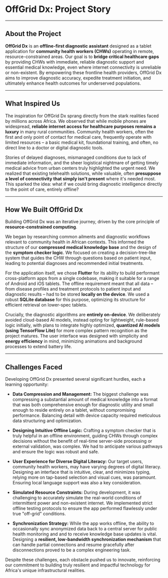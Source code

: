 # OffGrid Dx: Project Story

---

## About the Project

**OffGrid Dx** is an **offline-first diagnostic assistant** designed as a tablet application for **community health workers (CHWs)** operating in remote, resource-constrained areas. Our goal is to **bridge critical healthcare gaps** by providing CHWs with immediate, reliable diagnostic support and essential medical knowledge, even where internet connectivity is unreliable or non-existent. By empowering these frontline health providers, OffGrid Dx aims to improve diagnostic accuracy, expedite treatment initiation, and ultimately enhance health outcomes for underserved populations.

---

## What Inspired Us

The inspiration for OffGrid Dx sprang directly from the stark realities faced by millions across Africa. We observed that while mobile phones are widespread, **reliable internet access for healthcare purposes remains a luxury** in many rural communities. Community health workers, often the first and only point of contact for medical care, frequently operate with limited resources – a basic medical kit, foundational training, and often, no direct line to a doctor or digital diagnostic tools.

Stories of delayed diagnoses, mismanaged conditions due to lack of immediate information, and the sheer logistical nightmare of getting timely medical advice from urban centers truly highlighted the urgent need. We realized that existing telehealth solutions, while valuable, often **presuppose a level of connectivity that simply isn't present** where it's needed most. This sparked the idea: what if we could bring diagnostic intelligence directly to the point of care, entirely offline?

---

## How We Built OffGrid Dx

Building OffGrid Dx was an iterative journey, driven by the core principle of **resource-constrained computing**.

We began by researching common ailments and diagnostic workflows relevant to community health in African contexts. This informed the structure of our **compressed medical knowledge base** and the design of the **symptom checker logic**. We focused on creating a decision-tree-like system that guides the CHW through questions based on patient input, leading to potential diagnoses and recommended initial treatments.

For the application itself, we chose **Flutter** for its ability to build performant cross-platform apps from a single codebase, making it suitable for a range of Android and iOS tablets. The offline requirement meant that all data – from disease profiles and treatment protocols to patient input and diagnostic results – had to be stored **locally on the device**. We used a robust **SQLite database** for this purpose, optimizing its structure for efficient retrieval on lower-spec tablets.

Crucially, the diagnostic algorithms are **entirely on-device**. We deliberately avoided cloud-based AI models, instead opting for lightweight, rule-based logic initially, with plans to integrate highly optimized, **quantized AI models (using TensorFlow Lite)** for more complex pattern recognition as the project matures. The user interface was designed with simplicity and **energy efficiency** in mind, minimizing animations and background processes to extend battery life.

---

## Challenges Faced

Developing OffGrid Dx presented several significant hurdles, each a learning opportunity:

* **Data Compression and Management:** The biggest challenge was compressing a substantial amount of medical knowledge into a format that was both comprehensive enough for diagnostic utility and small enough to reside entirely on a tablet, without compromising performance. Balancing detail with device capacity required meticulous data structuring and optimization.

* **Designing Intuitive Offline Logic:** Crafting a symptom checker that is truly helpful in an offline environment, guiding CHWs through complex decisions without the benefit of real-time server-side processing or external validation, was complex. We had to anticipate various pathways and ensure the logic was robust and safe.

* **User Experience for Diverse Digital Literacy:** Our target users, community health workers, may have varying degrees of digital literacy. Designing an interface that is intuitive, clear, and minimizes typing, relying more on tap-based selection and visual cues, was paramount. Ensuring local language support was also a key consideration.

* **Simulated Resource Constraints:** During development, it was challenging to accurately simulate the real-world conditions of intermittent power and non-existent internet. We implemented strict offline testing protocols to ensure the app performed flawlessly under true "off-grid" conditions.

* **Synchronization Strategy:** While the app works offline, the ability to occasionally sync anonymized data back to a central server for public health monitoring and and to receive knowledge base updates is vital. Designing a **resilient, low-bandwidth synchronization mechanism** that can handle partial connections and resume gracefully after disconnections proved to be a complex engineering task.

Despite these challenges, each obstacle pushed us to innovate, reinforcing our commitment to building truly resilient and impactful technology for Africa's unique infrastructural realities.
